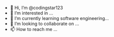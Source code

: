 - 👋 Hi, I’m @codingstar123
- 👀 I’m interested in ...
- 🌱 I’m currently learning software engineering...
- 💞️ I’m looking to collaborate on ...
- 📫 How to reach me ...

<!---
codingstar123/codingstar123 is a ✨ special ✨ repository because its `README.md` (this file) appears on your GitHub profile.
You can click the Preview link to take a look at your changes.
--->

